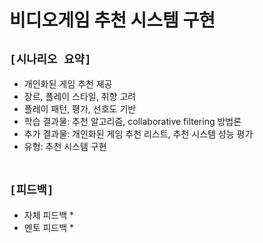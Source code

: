 # 비디오게임 추천 시스템 구현

## `[시나리오 요약]`
* 개인화된 게임 추천 제공
* 장르, 플레이 스타일, 취향 고려
* 플레이 패턴, 평가, 선호도 기반
* 학습 결과물: 추천 알고리즘, collaborative filtering 방법론
* 추가 결과물: 개인화된 게임 추천 리스트, 추천 시스템 성능 평가
* 유형: 추천 시스템 구현
<br><br>

## `[피드백]`
* 자체 피드백
    * 
* 멘토 피드백
    * 
<br><br>




